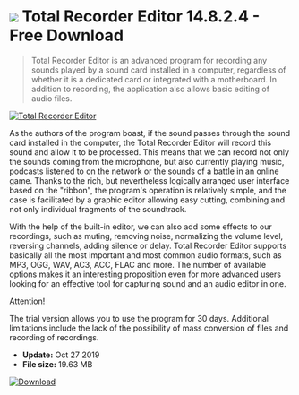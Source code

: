 # ![](https://cdn.softexe.net/static/icon/8/total-recorder-editor-10820.png) Total Recorder Editor 14.8.2.4 - Free Download

> Total Recorder Editor is an advanced program for recording any sounds played by a sound card installed in a computer, regardless of whether it is a dedicated card or integrated with a motherboard. In addition to recording, the application also allows basic editing of audio files.

[![Total Recorder Editor](https:https://tse1.mm.bing.net/th?id=OIP.Kd3sX0aAf3VwH0u1BQucqQHaEx&pid=Api)](https://softexe.net/win/multimedia/audio-utilities/total-recorder-editor:pRhbR.html)

As the authors of the program boast, if the sound passes through the sound card installed in the computer, the Total Recorder Editor will record this sound and allow it to be processed. This means that we can record not only the sounds coming from the microphone, but also currently playing music, podcasts listened to on the network or the sounds of a battle in an online game. Thanks to the rich, but nevertheless logically arranged user interface based on the "ribbon", the program's operation is relatively simple, and the case is facilitated by a graphic editor allowing easy cutting, combining and not only individual fragments of the soundtrack.
 
 With the help of the built-in editor, we can also add some effects to our recordings, such as muting, removing noise, normalizing the volume level, reversing channels, adding silence or delay. Total Recorder Editor supports basically all the most important and most common audio formats, such as MP3, OGG, WAV, AC3, ACC, FLAC and more. The number of available options makes it an interesting proposition even for more advanced users looking for an effective tool for capturing sound and an audio editor in one.
 
 Attention!
 
 The trial version allows you to use the program for 30 days. Additional limitations include the lack of the possibility of mass conversion of files and recording of recordings.


- **Update:** Oct 27 2019
- **File size:** 19.63 MB

[![Download](https://cdn.softexe.net/static/img/download.png)](https://softexe.net/win/multimedia/audio-utilities/total-recorder-editor:pRhbR.html)

